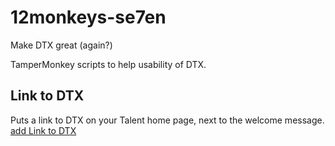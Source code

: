 # 12monkeys-se7en
Make DTX great (again?)

TamperMonkey scripts to help usability of DTX.

## Link to DTX

Puts a link to DTX on your Talent home page, next to the welcome message. [add Link to DTX](https://raw.githubusercontent.com/leekowalkowski-hmrc/12monkeys-se7en/master/scripts/linkToDTX.user.js)